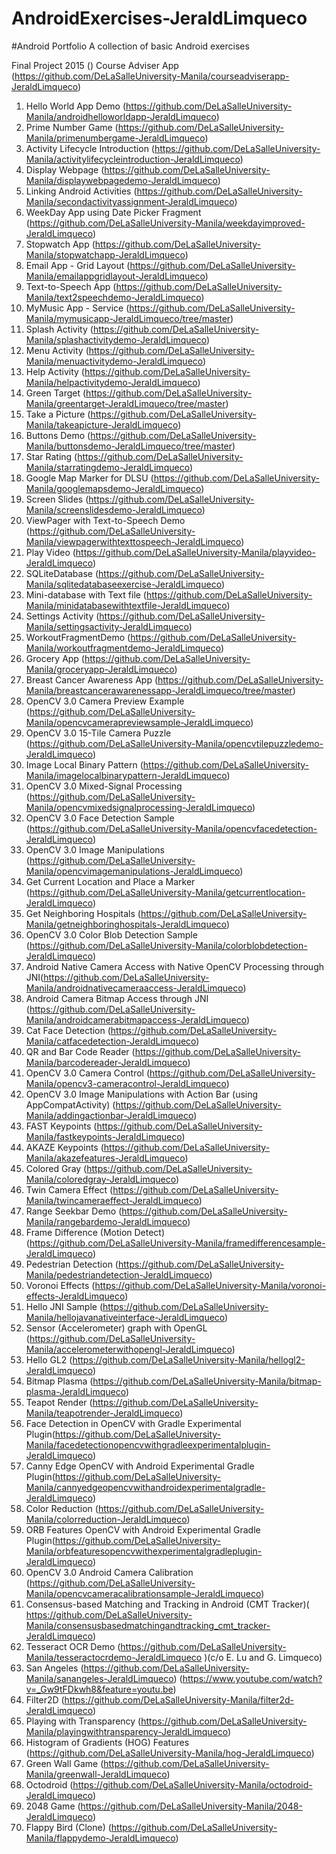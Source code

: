 # AndroidExercises-JeraldLimqueco

#Android Portfolio
A collection of basic Android exercises

Final Project 2015 ()
Course Adviser App (https://github.com/DeLaSalleUniversity-Manila/courseadviserapp-JeraldLimqueco)

1.	Hello World App Demo (https://github.com/DeLaSalleUniversity-Manila/androidhelloworldapp-JeraldLimqueco)
2.	Prime Number Game (https://github.com/DeLaSalleUniversity-Manila/primenumbergame-JeraldLimqueco)
3.	Activity Lifecycle Introduction (https://github.com/DeLaSalleUniversity-Manila/activitylifecycleintroduction-JeraldLimqueco)
4.	Display Webpage (https://github.com/DeLaSalleUniversity-Manila/displaywebpagedemo-JeraldLimqueco)
5.	Linking Android Activities (https://github.com/DeLaSalleUniversity-Manila/secondactivityassignment-JeraldLimqueco)
6.	WeekDay App using Date Picker Fragment (https://github.com/DeLaSalleUniversity-Manila/weekdayimproved-JeraldLimqueco)
7.	Stopwatch App (https://github.com/DeLaSalleUniversity-Manila/stopwatchapp-JeraldLimqueco)
8.	Email App - Grid Layout (https://github.com/DeLaSalleUniversity-Manila/emailappgridlayout-JeraldLimqueco)
9.	Text-to-Speech App (https://github.com/DeLaSalleUniversity-Manila/text2speechdemo-JeraldLimqueco)
10.	MyMusic App - Service (https://github.com/DeLaSalleUniversity-Manila/mymusicapp-JeraldLimqueco/tree/master)
11.	Splash Activity (https://github.com/DeLaSalleUniversity-Manila/splashactivitydemo-JeraldLimqueco)
12.	Menu Activity (https://github.com/DeLaSalleUniversity-Manila/menuactivitydemo-JeraldLimqueco)
13.	Help Activity (https://github.com/DeLaSalleUniversity-Manila/helpactivitydemo-JeraldLimqueco)
14.	Green Target (https://github.com/DeLaSalleUniversity-Manila/greentarget-JeraldLimqueco/tree/master)
15.	Take a Picture (https://github.com/DeLaSalleUniversity-Manila/takeapicture-JeraldLimqueco)
16.	Buttons Demo (https://github.com/DeLaSalleUniversity-Manila/buttonsdemo-JeraldLimqueco/tree/master)
17.	Star Rating (https://github.com/DeLaSalleUniversity-Manila/starratingdemo-JeraldLimqueco)
18.	Google Map Marker for DLSU (https://github.com/DeLaSalleUniversity-Manila/googlemapsdemo-JeraldLimqueco)
19.	Screen Slides (https://github.com/DeLaSalleUniversity-Manila/screenslidesdemo-JeraldLimqueco)
20.	ViewPager with Text-to-Speech Demo (https://github.com/DeLaSalleUniversity-Manila/viewpagerwithtexttospeech-JeraldLimqueco)
21.	Play Video (https://github.com/DeLaSalleUniversity-Manila/playvideo-JeraldLimqueco)
22.	SQLiteDatabase (https://github.com/DeLaSalleUniversity-Manila/sqlitedatabaseexercise-JeraldLimqueco)
23.	Mini-database with Text file (https://github.com/DeLaSalleUniversity-Manila/minidatabasewithtextfile-JeraldLimqueco)
24.	Settings Activity (https://github.com/DeLaSalleUniversity-Manila/settingsactivity-JeraldLimqueco)
25.	WorkoutFragmentDemo (https://github.com/DeLaSalleUniversity-Manila/workoutfragmentdemo-JeraldLimqueco)
26.	Grocery App (https://github.com/DeLaSalleUniversity-Manila/groceryapp-JeraldLimqueco)
27.	Breast Cancer Awareness App (https://github.com/DeLaSalleUniversity-Manila/breastcancerawarenessapp-JeraldLimqueco/tree/master)
28.	OpenCV 3.0 Camera Preview Example (https://github.com/DeLaSalleUniversity-Manila/opencvcamerapreviewsample-JeraldLimqueco)
29.	OpenCV 3.0 15-Tile Camera Puzzle (https://github.com/DeLaSalleUniversity-Manila/opencvtilepuzzledemo-JeraldLimqueco)
30.	Image Local Binary Pattern (https://github.com/DeLaSalleUniversity-Manila/imagelocalbinarypattern-JeraldLimqueco)
31.	OpenCV 3.0 Mixed-Signal Processing (https://github.com/DeLaSalleUniversity-Manila/opencvmixedsignalprocessing-JeraldLimqueco)
32.	OpenCV 3.0 Face Detection Sample (https://github.com/DeLaSalleUniversity-Manila/opencvfacedetection-JeraldLimqueco)
33.	OpenCV 3.0 Image Manipulations (https://github.com/DeLaSalleUniversity-Manila/opencvimagemanipulations-JeraldLimqueco)
34.	Get Current Location and Place a Marker (https://github.com/DeLaSalleUniversity-Manila/getcurrentlocation-JeraldLimqueco)
35.	Get Neighboring Hospitals (https://github.com/DeLaSalleUniversity-Manila/getneighboringhospitals-JeraldLimqueco)
36.	OpenCV 3.0 Color Blob Detection Sample (https://github.com/DeLaSalleUniversity-Manila/colorblobdetection-JeraldLimqueco)
37.	Android Native Camera Access with Native OpenCV Processing through JNI(https://github.com/DeLaSalleUniversity-Manila/androidnativecameraaccess-JeraldLimqueco)
38.	Android Camera Bitmap Access through JNI (https://github.com/DeLaSalleUniversity-Manila/androidcamerabitmapaccess-JeraldLimqueco)
39.	Cat Face Detection (https://github.com/DeLaSalleUniversity-Manila/catfacedetection-JeraldLimqueco)
40.	QR and Bar Code Reader (https://github.com/DeLaSalleUniversity-Manila/barcodereader-JeraldLimqueco)
41.	OpenCV 3.0 Camera Control (https://github.com/DeLaSalleUniversity-Manila/opencv3-cameracontrol-JeraldLimqueco)
42.	OpenCV 3.0 Image Manipulations with Action Bar (using AppCompatActivity) (https://github.com/DeLaSalleUniversity-Manila/addingactionbar-JeraldLimqueco)
43.	FAST Keypoints (https://github.com/DeLaSalleUniversity-Manila/fastkeypoints-JeraldLimqueco)
44.	AKAZE Keypoints (https://github.com/DeLaSalleUniversity-Manila/akazefeatures-JeraldLimqueco)
45.	Colored Gray (https://github.com/DeLaSalleUniversity-Manila/coloredgray-JeraldLimqueco)
46.	Twin Camera Effect (https://github.com/DeLaSalleUniversity-Manila/twincameraeffect-JeraldLimqueco)
47.	Range Seekbar Demo (https://github.com/DeLaSalleUniversity-Manila/rangebardemo-JeraldLimqueco)
48.	Frame Difference (Motion Detect) (https://github.com/DeLaSalleUniversity-Manila/framedifferencesample-JeraldLimqueco)
49.	Pedestrian Detection (https://github.com/DeLaSalleUniversity-Manila/pedestriandetection-JeraldLimqueco)
50.	Voronoi Effects (https://github.com/DeLaSalleUniversity-Manila/voronoi-effects-JeraldLimqueco)
51.	Hello JNI Sample (https://github.com/DeLaSalleUniversity-Manila/hellojavanativeinterface-JeraldLimqueco)
52.	Sensor (Accelerometer) graph with OpenGL (https://github.com/DeLaSalleUniversity-Manila/accelerometerwithopengl-JeraldLimqueco)
53.	Hello GL2 (https://github.com/DeLaSalleUniversity-Manila/hellogl2-JeraldLimqueco)
54.	Bitmap Plasma (https://github.com/DeLaSalleUniversity-Manila/bitmap-plasma-JeraldLimqueco)
55.	Teapot Render (https://github.com/DeLaSalleUniversity-Manila/teapotrender-JeraldLimqueco)
56.	Face Detection in OpenCV with Gradle Experimental Plugin(https://github.com/DeLaSalleUniversity-Manila/facedetectionopencvwithgradleexperimentalplugin-JeraldLimqueco)
57.	Canny Edge OpenCV with Android Experimental Gradle Plugin(https://github.com/DeLaSalleUniversity-Manila/cannyedgeopencvwithandroidexperimentalgradle-JeraldLimqueco)
58.	Color Reduction (https://github.com/DeLaSalleUniversity-Manila/colorreduction-JeraldLimqueco)
59.	ORB Features OpenCV with Android Experimental Gradle Plugin(https://github.com/DeLaSalleUniversity-Manila/orbfeaturesopencvwithexperimentalgradleplugin-JeraldLimqueco)
60.	OpenCV 3.0 Android Camera Calibration (https://github.com/DeLaSalleUniversity-Manila/opencvcameracalibrationsample-JeraldLimqueco)
61.	 Consensus-based Matching and Tracking in Android (CMT Tracker)( https://github.com/DeLaSalleUniversity-Manila/consensusbasedmatchingandtracking_cmt_tracker-JeraldLimqueco)
62.	Tesseract OCR Demo (https://github.com/DeLaSalleUniversity-Manila/tesseractocrdemo-JeraldLimqueco )(c/o E. Lu and G. Limqueco) 
63.	San Angeles (https://github.com/DeLaSalleUniversity-Manila/sanangeles-JeraldLimqueco)   (https://www.youtube.com/watch?v=_Gw9tFDkwh8&feature=youtu.be)
64.	Filter2D (https://github.com/DeLaSalleUniversity-Manila/filter2d-JeraldLimqueco)
65.	Playing with Transparency (https://github.com/DeLaSalleUniversity-Manila/playingwithtransparency-JeraldLimqueco)
66.	Histogram of Gradients (HOG) Features (https://github.com/DeLaSalleUniversity-Manila/hog-JeraldLimqueco)
67.	Green Wall Game (https://github.com/DeLaSalleUniversity-Manila/greenwall-JeraldLimqueco)
68.	Octodroid (https://github.com/DeLaSalleUniversity-Manila/octodroid-JeraldLimqueco)
69.	2048 Game (https://github.com/DeLaSalleUniversity-Manila/2048-JeraldLimqueco)
70.	Flappy Bird (Clone) (https://github.com/DeLaSalleUniversity-Manila/flappydemo-JeraldLimqueco) 



